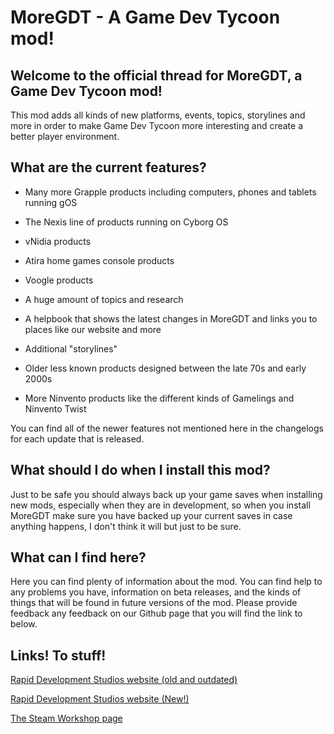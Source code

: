 # MoreGDT - A Game Dev Tycoon mod!

## Welcome to the official thread for MoreGDT, a Game Dev Tycoon mod!

This mod adds all kinds of new platforms, events, topics, storylines and more in order to make Game Dev Tycoon more interesting and create a better player environment.

## What are the current features?

- Many more Grapple products including computers, phones and tablets running gOS

- The Nexis line of products running on Cyborg OS

- vNidia products

- Atira home games console products

- Voogle products

- A huge amount of topics and research

- A helpbook that shows the latest changes in MoreGDT and links you to places like our website and more

- Additional "storylines"

- Older less known products designed between the late 70s and early 2000s

- More Ninvento products like the different kinds of Gamelings and Ninvento Twist

You can find all of the newer features not mentioned here in the changelogs for each update that is released.

## What should I do when I install this mod?

Just to be safe you should always back up your game saves when installing new mods, especially when they are in development, so when you install MoreGDT make sure you have backed up your current saves in case anything happens, I don't think it will but just to be sure.

## What can I find here?

Here you can find plenty of information about the mod. You can find help to any problems you have, information on beta releases, and the kinds of things that will be found in future versions of the mod. Please provide feedback any feedback on our Github page that you will find the link to below.

## Links! To stuff!

<a href="http://rapiddevstudios.wix.com/rapiddevstudios">Rapid Development Studios website (old and outdated)</a>

<a href="https://rapiddevelopmentstudios.github.io/">Rapid Development Studios website (New!)</a>

<a href="http://steamcommunity.com/sharedfiles/filedetails/?id=1086711176">The Steam Workshop page</a>
